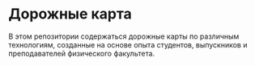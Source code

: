 # Дорожные карта

В этом репозитории содержаться дорожные карты по различным технологиям, созданные на основе опыта студентов, выпускников и преподавателей физического факультета.